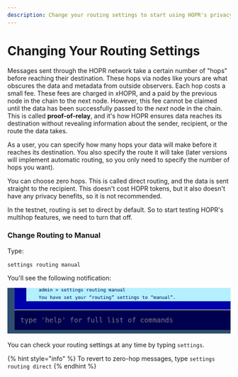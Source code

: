 ```yaml
---
description: Change your routing settings to start using HOPR's privacy features
---
```


# Changing Your Routing Settings

Messages sent through the HOPR network take a certain number of "hops" before reaching their destination. These hops via nodes like yours are what obscures the data and metadata from outside observers. Each hop costs a small fee. These fees are charged in xHOPR, and a paid by the previous node in the chain to the next node. However, this fee cannot be claimed until the data has been successfully passed to the _next_ node in the chain. This is called **proof-of-relay**, and it's how HOPR ensures data reaches its destination without revealing information about the sender, recipient, or the route the data takes.

As a user, you can specify how many hops your data will make before it reaches its destination. You also specify the route it will take \(later versions will implement automatic routing, so you only need to specify the number of hops you want\).  
  
You can choose zero hops. This is called direct routing, and the data is sent straight to the recipient. This doesn't cost HOPR tokens, but it also doesn't have any privacy benefits, so it is not recommended.  
  
In the testnet, routing is set to direct by default. So to start testing HOPR's multihop features, we need to turn that off.

### Change Routing to Manual

Type:

```text
settings routing manual
```

You'll see the following notification:

![Changing your routing settings](../.gitbook/assets/avado-manual-routing.png)

You can check your routing settings at any time by typing `settings`.

{% hint style="info" %}
To revert to zero-hop messages, type `settings routing direct`
{% endhint %}

